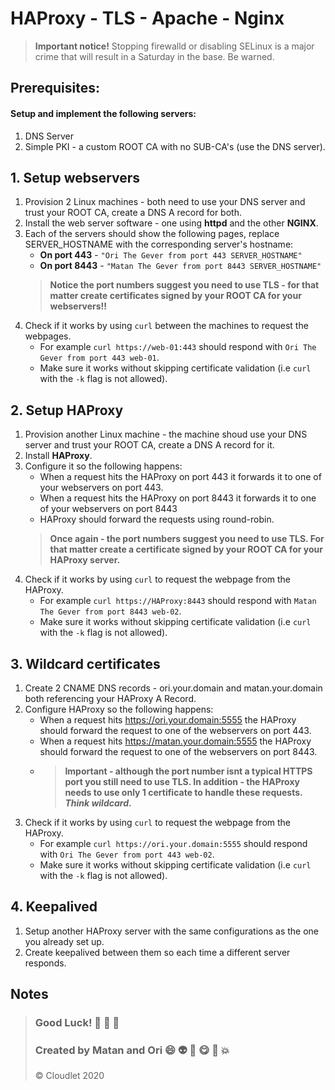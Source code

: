 
# HAProxy - TLS - Apache - Nginx
> **Important notice!** 
> Stopping firewalld or disabling SELinux is a major crime that will result in a Saturday in the base.
> Be warned.
## Prerequisites:
#### Setup and implement the following servers:
1.	DNS Server
2.	Simple PKI - a custom ROOT CA with no SUB-CA's (use the DNS server).

## 1. Setup webservers
1. Provision 2 Linux machines - both need to use your DNS server and trust your ROOT CA, create a DNS A record for both.
2.  Install the web server software - one using **httpd** and the other **NGINX**.
3. Each of the servers should show the following pages, replace SERVER_HOSTNAME with the corresponding server's hostname:
	*	**On port 443**  - ```"Ori The Gever from port 443 SERVER_HOSTNAME"```
	*	**On port 8443** - ```"Matan The Gever from port 8443 SERVER_HOSTNAME" ```
	> **Notice the port numbers suggest you need to use TLS - for that matter create certificates signed by your ROOT CA for your webservers!!**
4. Check if it works by using ```curl``` between the   machines to request the webpages.
	*	For example ```curl https://web-01:443``` should respond with ```Ori The Gever from port 443 web-01```.
	*	Make sure it works without skipping certificate validation (i.e ```curl``` with the ```-k``` flag is not allowed).

## 2. Setup HAProxy
1. Provision another Linux machine - the machine shoud use your DNS server and trust your ROOT CA, create a DNS A record for it.
2. Install **HAProxy**.
3. Configure it so the following happens:
	* When a request hits the HAProxy on port 443 it forwards it to one of your webservers on port 443.
	* When a request hits the HAProxy on port 8443 it forwards it to one of your webservers on port 8443
	* HAProxy should forward the requests using round-robin.
	> **Once again -  the port numbers suggest you need to use TLS. For that matter create a certificate signed by your ROOT CA for your HAProxy server.**
4. Check if it works by using ```curl```  to request the webpage from the HAProxy.
	*	For example ```curl https://HAProxy:8443``` should respond with ```Matan The Gever from port 8443 web-02```.
	*	Make sure it works without skipping certificate validation (i.e ```curl``` with the ```-k``` flag is not allowed).
## 3. Wildcard certificates
1. Create 2 CNAME DNS records - ori.your.domain and matan.your.domain both referencing your HAProxy A Record.
2. Configure HAProxy so the following happens:
	* When a request hits https://ori.your.domain:5555 the HAProxy should forward the request to one of the webservers on port 443.
	* When a request hits https://matan.your.domain:5555 the HAProxy should forward the request to one of the webservers on port 8443.
	* > **Important -  although the port number isnt a typical HTTPS port you still need to use TLS. In addition - the HAProxy needs to use only 1 certificate to handle these requests. *Think wildcard*.**
3.	Check if it works by using ```curl```  to request the webpage from the HAProxy.
	*	For example ```curl https://ori.your.domain:5555``` should respond with ```Ori The Gever from port 443 web-02```.
	*	Make sure it works without skipping certificate validation (i.e ```curl``` with the ```-k``` flag is not allowed).
## 4. Keepalived
1. Setup another HAProxy server with the same configurations as the one you already set up.
2. Create keepalived between them so each time a different server responds.



## Notes
>  ### Good Luck! :poop: :poop: :poop:
> ### Created by Matan and Ori :smile: :alien: :basketball: :yum: :gun: :boom: 
> &copy; Cloudlet 2020
